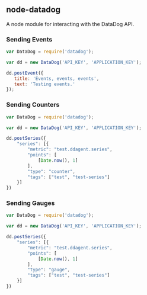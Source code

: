## node-datadog

A node module for interacting with the DataDog API.


### Sending Events

```js
var DataDog = require('datadog');

var dd = new DataDog('API_KEY', 'APPLICATION_KEY');

dd.postEvent({
   title: 'Events, events, events',
   text: 'Testing events.'
});
```


### Sending Counters

```js
var DataDog = require('datadog');

var dd = new DataDog('API_KEY', 'APPLICATION_KEY');

dd.postSeries({
    "series": [{
        "metric": "test.ddagent.series",
        "points": [
            [Date.now(), 1]
        ],
        "type": "counter",
        "tags": ["test", "test-series"]
    }]
})
```

### Sending Gauges

```js
var DataDog = require('datadog');

var dd = new DataDog('API_KEY', 'APPLICATION_KEY');

dd.postSeries({
    "series": [{
        "metric": "test.ddagent.series",
        "points": [
            [Date.now(), 1]
        ],
        "type": "gauge",
        "tags": ["test", "test-series"]
    }]
})
```
